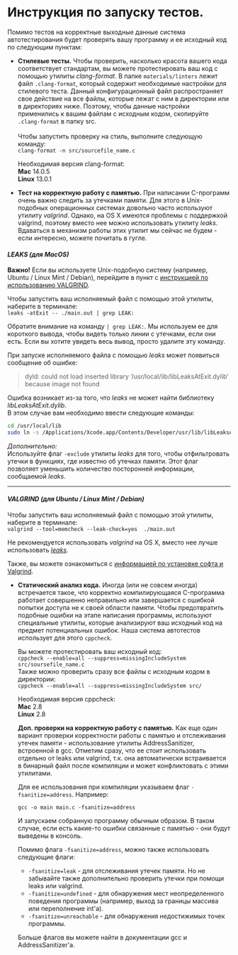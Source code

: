 # Инструкция по запуску тестов.

Помимо тестов на корректные выходные данные система автотестирования будет
проверять вашу программу и ее исходный код по следующим пунктам:

* **Стилевые тесты.** Чтобы проверить, насколько красота вашего кода соответствует
  стандартам, вы можете протестировать ваш код с помощью утилиты _clang-format_. В папке ```materials/linters``` лежит файл ```.clang-format```, который содержит необходимые настройки для стилевого теста. Данный конфигурационный файл распространяет свое действие на все файлы, которые лежат с ним в директории или в директориях ниже. Поэтому, чтобы данные настройки применились к вашим файлам с исходным кодом, скопируйте ```.clang-format``` в папку src. \
  \
  Чтобы запустить проверку на стиль, выполните следующую команду: \
  ```clang-format -n src/sourcefile_name.c``` 

  Необходимая версия clang-format: \
  **Mac** 14.0.5 \
  **Linux** 13.0.1

* **Тест на корректную работу с памятью.** При написании C-программ очень важно следить за утечками памяти. Для этого в Unix-подобных операционных системах довольно часто используют утилиту _valgrind_. Однако, на OS X имеются проблемы с поддержкой valgrind, поэтому вместо нее можно использовать утилиту _leaks_. Вдаваться в механизм работы этих утилит мы сейчас не будем - если интересно, можете почитать в гугле.
  
 #### _LEAKS (для MacOS)_

  **Важно!** Если вы используете Unix-подобную систему (например, Ubuntu / Linux Mint / Debian), перейдите в пункт с [инструкцией по использованию VALGRIND](#valgrind-для-ubuntu--linux-mint--debian).

  Чтобы запустить ваш исполняемый файл с помощью этой утилиты, наберите в терминале: \
  ```leaks -atExit -- ./main.out | grep LEAK:```
  
  Обратите внимание на команду ```| grep LEAK:```. Мы используем ее для короткого вывода, чтобы видеть только линии с утечками, если они есть. Если вы хотите увидеть весь вывод, просто удалите эту команду. 

  При запуске исполняемого файла с помощью _leaks_ может появиться сообщение об ошибке:
  >dyld: could not load inserted library ‘/usr/local/lib/libLeaksAtExit.dylib’ because image not found
  
  Ошибка возникает из-за того, что _leaks_ не может найти библиотеку _libLeaksAtExit.dylib_. \
  В этом случае вам необходимо ввести следующие команды:
  ```sh
  cd /usr/local/lib  
  sudo ln -s /Applications/Xcode.app/Contents/Developer/usr/lib/libLeaksAtExit.dylib
  ```

  _Дополнительно:_ \
  Используйте флаг ```-exclude``` утилиты _leaks_ для того, чтобы отфильтровать утечки в функциях, где известно об утечках памяти. Этот флаг позволяет уменьшить количество посторонней информации, сообщаемой _leaks_.

  ---

  #### _VALGRIND (для Ubuntu / Linux Mint / Debian)_
  
  Чтобы запустить ваш исполняемый файл с помощью этой утилиты, наберите в терминале: \
  ```valgrind --tool=memcheck --leak-check=yes  ./main.out```

  Не рекомендуется использовать _valgrind_ на OS X, вместо нее лучше использовать [_leaks_](#leaks-для-macos).

  Также, вы можете ознакомиться с [информацией по установке софта и Valgrind](https://21-school.ru/install_soft_to_school_IMacs).
  
* **Статический анализ кода.** Иногда (или не совсем иногда) встречается такое, что
  корректно компилирующаяся C-программа работает совершенно неправильно или завершается
  с ошибкой попытки доступа не к своей области памяти. Чтобы предотвратить подобные
  ошибки на этапе написания программы, используют специальные утилиты, которые анализируют
  ваш исходный код на предмет потенциальных ошибок. Наша система автотестов использует
  для этого ```cppcheck```.

  Вы можете протестировать ваш исходный код: \
  ```cppcheck --enable=all --suppress=missingIncludeSystem src/soursefile_name.c``` \
  Также можно проверить сразу все файлы с исходным кодом в директории: \
  ```cppcheck --enable=all --suppress=missingIncludeSystem src/```

  Необходимая версия cppcheck: \
  **Mac** 2.8 \
  **Linux** 2.8

  **Доп. проверки на корректную работу с памятью.** Как еще один вариант проверки корректности работы с памятью и отслеживания утечек памяти - использование утилиты AddressSanitizer, встроенной в gcc. Отметим сразу, что ее стоит использовать отдельно от leaks или valgrind, т.к. она автоматически встраивается в бинарный файл после компиляции и может конфликтовать с этими утилитами.

  Для ее использования при компиляции указываем флаг `-fsanitize=address`. Например:
  ```
  gcc -o main main.c -fsanitize=address
  ```
  И запускаем собранную программу обычным образом. В таком случае, если есть какие-то ошибки связанные с памятью - они будут выведены в консоль.

  Помимо флага `-fsanitize=address`, можно также использовать следующие флаги:
  * `-fsanitize=leak` - для отслеживания утечек памяти. Но не забывайте также дополнительно проверить утечки при помощи leaks или valgrind.
  * `-fsanitize=undefined` - для обнаружения мест неопределенного поведения программы (например, выход за границы массива или переполнение int'а).
  * `-fsanitize=unreachable` - для обнаружения недостижимых точек программы.

  Больше флагов вы можете найти в документации gcc и AddressSanitizer'а.




